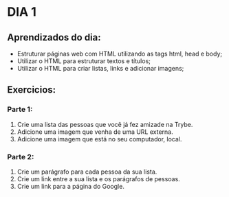 # DIA 1

## Aprendizados do dia:
* Estruturar páginas web com HTML utilizando as tags html, head e body;
* Utilizar o HTML para estruturar textos e títulos;
* Utilizar o HTML para criar listas, links e adicionar imagens;

## Exercicios:

### Parte 1:
1. Crie uma lista das pessoas que você já fez amizade na Trybe.
2. Adicione uma imagem que venha de uma URL externa.
3. Adicione uma imagem que está no seu computador, local.

### Parte 2:
1. Crie um parágrafo para cada pessoa da sua lista.
2. Crie um link entre a sua lista e os parágrafos de pessoas.
3. Crie um link para a página do Google.
